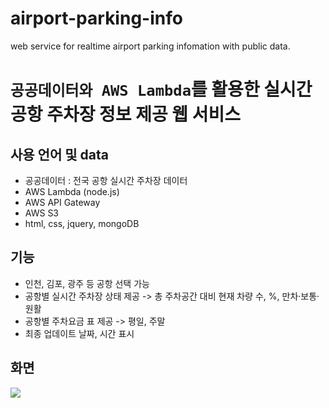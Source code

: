 # airport-parking-info
web service for realtime airport parking infomation with public data.

# `공공데이터와 AWS Lambda`를 활용한 실시간 공항 주차장 정보 제공 웹 서비스
## 사용 언어 및 data
- 공공데이터 : 전국 공항 실시간 주차장 데이터
- AWS Lambda (node.js)
- AWS API Gateway
- AWS S3
- html, css, jquery, mongoDB

## 기능
- 인천, 김포, 광주 등 공항 선택 가능
- 공항별 실시간 주차장 상태 제공 -> 총 주차공간 대비 현재 차량 수, %, 만차·보통·원활
- 공항별 주차요금 표 제공 -> 평일, 주말
- 최종 업데이트 날짜, 시간 표시

## 화면
<img src="https://user-images.githubusercontent.com/48594896/135780173-55f05965-af75-475a-8871-da557bf4034b.png" />
